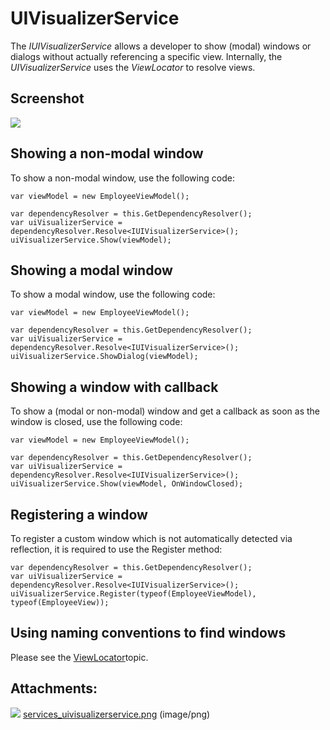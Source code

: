 # UIVisualizerService

The *IUIVisualizerService* allows a developer to show (modal) windows or dialogs without actually referencing a specific view. Internally, the *UIVisualizerService* uses the *ViewLocator* to resolve views.

## Screenshot

![](attachments/1409219/1507346.png)

## Showing a non-modal window

To show a non-modal window, use the following code:

```
var viewModel = new EmployeeViewModel();

var dependencyResolver = this.GetDependencyResolver();
var uiVisualizerService = dependencyResolver.Resolve<IUIVisualizerService>();
uiVisualizerService.Show(viewModel);
```

## Showing a modal window

To show a modal window, use the following code:

```
var viewModel = new EmployeeViewModel();

var dependencyResolver = this.GetDependencyResolver();
var uiVisualizerService = dependencyResolver.Resolve<IUIVisualizerService>();
uiVisualizerService.ShowDialog(viewModel);
```

## Showing a window with callback

To show a (modal or non-modal) window and get a callback as soon as the window is closed, use the following code:

```
var viewModel = new EmployeeViewModel();

var dependencyResolver = this.GetDependencyResolver();
var uiVisualizerService = dependencyResolver.Resolve<IUIVisualizerService>();
uiVisualizerService.Show(viewModel, OnWindowClosed);
```

## Registering a window

To register a custom window which is not automatically detected via reflection, it is required to use the Register method:

```
var dependencyResolver = this.GetDependencyResolver();
var uiVisualizerService = dependencyResolver.Resolve<IUIVisualizerService>();
uiVisualizerService.Register(typeof(EmployeeViewModel), typeof(EmployeeView));
```

## Using naming conventions to find windows

Please see the [ViewLocator](ViewLocator)topic.

## Attachments:

![](images/icons/bullet_blue.gif) [services\_uivisualizerservice.png](attachments/1409219/1507346.png) (image/png)

